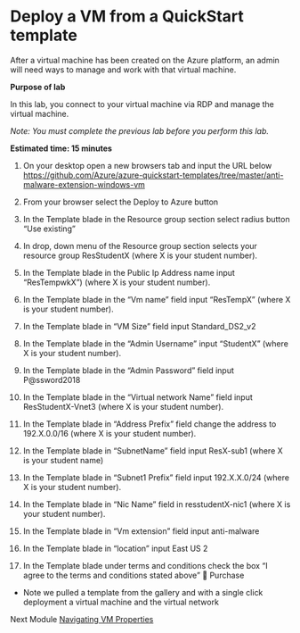 # Deploy a VM from a QuickStart template

After a virtual machine has been created on the Azure platform, an admin will need ways to manage and work with that virtual machine.

**Purpose of lab**

In this lab, you connect to your virtual machine via RDP and manage the virtual machine.  

*Note: You must complete the previous lab before you perform this lab.*

**Estimated time: 15 minutes**

1. On your desktop open a new browsers tab and input the URL below
https://github.com/Azure/azure-quickstart-templates/tree/master/anti-malware-extension-windows-vm

2. From your browser select the Deploy to Azure button
3. In the Template blade in the Resource group section select radius button “Use existing” 
4. In drop, down menu of the Resource group section selects your resource group ResStudentX (where X is your student number).
5. In the Template blade in the Public Ip  Address name input “ResTempwkX”) (where X is your student number).
6. In the Template blade in the “Vm name” field input “ResTempX” (where X is your student number).
7. In the Template blade in “VM Size” field input  Standard_DS2_v2
8. In the Template blade in the “Admin Username” input “StudentX” (where X is your student number).
9. In the Template blade in the “Admin Password” field input P@ssword2018
10. In the Template blade in the “Virtual network Name” field input ResStudentX-Vnet3 (where X is your student number).
11. In the Template blade in “Address Prefix” field change the address to 192.X.0.0/16 (where X is your student number).
12. In the Template blade in “SubnetName” field input ResX-sub1 (where X is your student name)
13. In the Template blade in “Subnet1 Prefix” field input 192.X.X.0/24 (where X is your student number).
14. In the Template blade in “Nic Name” field in resstudentX-nic1 (where X is your student number).
15. In the Template blade in “Vm extension” field input anti-malware
16. In the Template blade in “location” input East US 2
17. In the Template blade under terms and conditions check the box “I agree to the terms and conditions stated above”  Purchase

* Note we pulled a template from the gallery and with a single click deployment a virtual machine and the virtual network

Next Module [Navigating VM Properties](vmproperties.md)